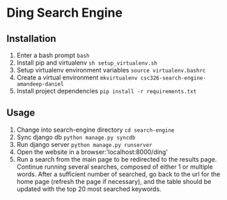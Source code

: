 Ding Search Engine
======================

Installation
------------

1. Enter a bash prompt `bash`
1. Install pip and virtualenv `sh setup_virtualenv.sh`
1. Setup virtualenv environment variables `source virtualenv.bashrc`
1. Create a virtual environment `mkvirtualenv csc326-search-engine-amandeep-daniel`
1. Install project dependencies `pip install -r requirements.txt`

Usage
-----

1. Change into search-engine directory `cd search-engine`
1. Sync django db `python manage.py syncdb`
1. Run django server `python manage.py runserver`
1. Open the website in a browser:'localhost:8000/ding'
1. Run a search from the main page to be redirected to the results page. Continue running several searches, composed of either 1 or multiple words. After a sufficient number of searched, go back to the url for the home page (refresh the page if necessary), and the table should be updated with the top 20 most searched keywords.